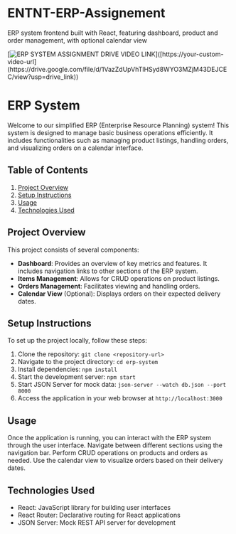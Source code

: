 # ENTNT-ERP-Assignement
ERP system frontend built with React, featuring dashboard, product and order management, with optional calendar view

[![ERP SYSTEM ASSIGNMENT DRIVE VIDEO LINK](https://www.google.com/imgres?imgurl=https%3A%2F%2Fw7.pngwing.com%2Fpngs%2F314%2F584%2Fpng-transparent-computer-icons-video-display-resolution-others-angle-text-rectangle-thumbnail.png&tbnid=C1wo8316MFNvhM&vet=12ahUKEwjKzMCaz_WEAxU07TgGHfTWB00QMygGegQIARB_..i&imgrefurl=https%3A%2F%2Fwww.pngwing.com%2Fen%2Fsearch%3Fq%3Dvideo%2BIcon&docid=Z90Gg27gLn4gwM&w=360&h=360&q=video%20icon&ved=2ahUKEwjKzMCaz_WEAxU07TgGHfTWB00QMygGegQIARB_)]([https://your-custom-video-url](https://drive.google.com/file/d/1VazZdUpVhTlHSyd8WYO3MZjM43DEJCEC/view?usp=drive_link))

# ERP System

Welcome to our simplified ERP (Enterprise Resource Planning) system! This system is designed to manage basic business operations efficiently. It includes functionalities such as managing product listings, handling orders, and visualizing orders on a calendar interface.

## Table of Contents
1. [Project Overview](#project-overview)
2. [Setup Instructions](#setup-instructions)
3. [Usage](#usage)
4. [Technologies Used](#technologies-used)


## Project Overview
This project consists of several components:
- **Dashboard**: Provides an overview of key metrics and features. It includes navigation links to other sections of the ERP system.
- **Items Management**: Allows for CRUD operations on product listings.
- **Orders Management**: Facilitates viewing and handling orders.
- **Calendar View** (Optional): Displays orders on their expected delivery dates.

## Setup Instructions
To set up the project locally, follow these steps:
1. Clone the repository: `git clone <repository-url>`
2. Navigate to the project directory: `cd erp-system`
3. Install dependencies: `npm install`
4. Start the development server: `npm start`
5. Start JSON Server for mock data: `json-server --watch db.json --port 8000`
6. Access the application in your web browser at `http://localhost:3000`

## Usage
Once the application is running, you can interact with the ERP system through the user interface. Navigate between different sections using the navigation bar. Perform CRUD operations on products and orders as needed. Use the calendar view to visualize orders based on their delivery dates.

## Technologies Used
- React: JavaScript library for building user interfaces
- React Router: Declarative routing for React applications
- JSON Server: Mock REST API server for development



